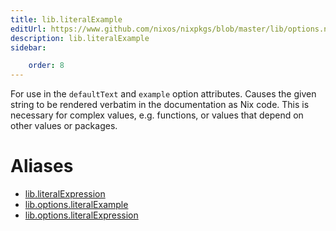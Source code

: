 ```yaml
---
title: lib.literalExample
editUrl: https://www.github.com/nixos/nixpkgs/blob/master/lib/options.nix#L387C23
description: lib.literalExample
sidebar:

    order: 8
---
```


For use in the `defaultText` and `example` option attributes. Causes the
given string to be rendered verbatim in the documentation as Nix code. This
is necessary for complex values, e.g. functions, or values that depend on
other values or packages.


# Aliases

- [lib.literalExpression](reference/lib/lib-literalExpression)
- [lib.options.literalExample](reference/lib/options/lib-options-literalExample)
- [lib.options.literalExpression](reference/lib/options/lib-options-literalExpression)


